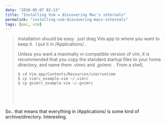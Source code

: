 ```yaml
---
date: "2010-05-07 02:13"
title: "Installing Vim = discovering Mac's internals"
permalink: "installing-vim-discovering-macs-internals"
tags: [mac, vim]
---
```


<blockquote>Installation should be easy:  just drag Vim.app to where you want to keep it.  I put it in /Applications/ .

Unless you want a maximally vi-compatible version of vim, it is recommended that you copy the standard startup files to your home directory, and name them .vimrc and .gvimrc .  From a shell,
<code> </code>
<pre><code>$ cd Vim.app/Contents/Resources/vim/runtime
$ cp vimrc_example.vim ~/.vimrc
$ cp gvimrc_example.vim ~/.gvimrc
</code></pre>
<code> </code>

&nbsp;</blockquote>
So.. that means that everything in /Applications/ is some kind of archive/directory. Interesting.

